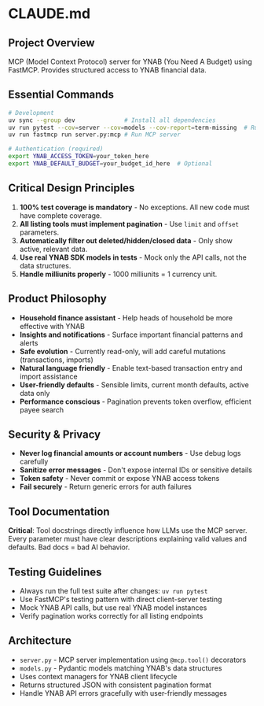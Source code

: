 # CLAUDE.md

## Project Overview

MCP (Model Context Protocol) server for YNAB (You Need A Budget) using FastMCP. Provides structured access to YNAB financial data.

## Essential Commands

```bash
# Development
uv sync --group dev              # Install all dependencies
uv run pytest --cov=server --cov=models --cov-report=term-missing  # Run tests with coverage
uv run fastmcp run server.py:mcp # Run MCP server

# Authentication (required)
export YNAB_ACCESS_TOKEN=your_token_here
export YNAB_DEFAULT_BUDGET=your_budget_id_here  # Optional
```

## Critical Design Principles

1. **100% test coverage is mandatory** - No exceptions. All new code must have complete coverage.
2. **All listing tools must implement pagination** - Use `limit` and `offset` parameters.
3. **Automatically filter out deleted/hidden/closed data** - Only show active, relevant data.
4. **Use real YNAB SDK models in tests** - Mock only the API calls, not the data structures.
5. **Handle milliunits properly** - 1000 milliunits = 1 currency unit.

## Product Philosophy

- **Household finance assistant** - Help heads of household be more effective with YNAB
- **Insights and notifications** - Surface important financial patterns and alerts
- **Safe evolution** - Currently read-only, will add careful mutations (transactions, imports)
- **Natural language friendly** - Enable text-based transaction entry and import assistance
- **User-friendly defaults** - Sensible limits, current month defaults, active data only
- **Performance conscious** - Pagination prevents token overflow, efficient payee search

## Security & Privacy

- **Never log financial amounts or account numbers** - Use debug logs carefully
- **Sanitize error messages** - Don't expose internal IDs or sensitive details
- **Token safety** - Never commit or expose YNAB access tokens
- **Fail securely** - Return generic errors for auth failures

## Tool Documentation

**Critical**: Tool docstrings directly influence how LLMs use the MCP server. Every parameter must have clear descriptions explaining valid values and defaults. Bad docs = bad AI behavior.

## Testing Guidelines

- Always run the full test suite after changes: `uv run pytest`
- Use FastMCP's testing pattern with direct client-server testing
- Mock YNAB API calls, but use real YNAB model instances
- Verify pagination works correctly for all listing endpoints

## Architecture

- `server.py` - MCP server implementation using `@mcp.tool()` decorators
- `models.py` - Pydantic models matching YNAB's data structures
- Uses context managers for YNAB client lifecycle
- Returns structured JSON with consistent pagination format
- Handle YNAB API errors gracefully with user-friendly messages
